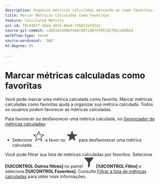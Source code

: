```yaml
---
description: Organize métricas calculadas marcando-as como favoritos.
title: Marcar Métricas Calculadas Como Favoritos
feature: Calculated Metrics
exl-id: f0c9387f-16a4-40c5-9bed-73b871efd22e
source-git-commit: c209341400bf4e0c00719075f0fc82f81ca9dbb4
workflow-type: tm+mt
source-wordcount: '102'
ht-degree: 0%

---
```


# Marcar métricas calculadas como favoritas

Você pode marcar uma métrica calculada como favorita. Marcar métricas calculadas como favoritas ajuda a organizar sua métrica calculada. Todos os usuários podem favorecer as métricas calculadas.

Para favorecer ou desfavorecer uma métrica calculada, no [Gerenciador de métricas calculadas](/help/components/calc-metrics/cm-workflow/cm-manager.md):

* Selecione ![StarOutline](/help/assets/icons/StarOutline.svg) a favor ou ![Star](/help/assets/icons/Star.svg) para desfavorecer uma métrica calculada.

Você pode filtrar sua lista de métricas calculadas por favoritos. Selecione **[!UICONTROL Outros filtros]** no painel ![Filtro](/help/assets/icons/Filter.svg) **[!UICONTROL Filtro]** e selecione **[!UICONTROL Favoritos]**. Consulte [Filtrar a lista de métricas calculadas](/help/components/calc-metrics/cm-workflow/cm-filter.md) para obter mais informações.
